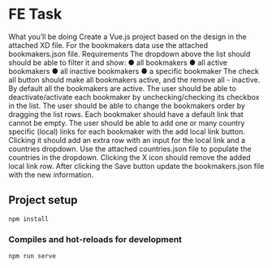 # FE Task
What you’ll be doing
Create a Vue.js project based on the design in the attached XD file. For the bookmakers data
use the attached bookmakers.json file.
Requirements
The dropdown above the list should should be able to filter it and show:
● all bookmakers
● all active bookmakers
● all inactive bookmakers
● a specific bookmaker
The check all button should make all bookmakers active, and the remove all - inactive.
By default all the bookmakers are active. The user should be able to deactivate/activate
each bookmaker by unchecking/checking its checkbox in the list. The user should be able to
change the bookmakers order by dragging the list rows. Each bookmaker should have a
default link that cannot be empty.
The user should be able to add one or many country specific (local) links for each
bookmaker with the add local link button. Clicking it should add an extra row with an input
for the local link and a countries dropdown. Use the attached countries.json file to populate
the countries in the dropdown. Clicking the X icon should remove the added local link row.
After clicking the Save button update the bookmakers.json file with the new information.
## Project setup
```
npm install
```

### Compiles and hot-reloads for development
```
npm run serve
```
